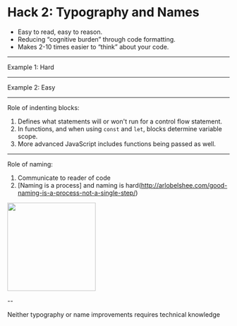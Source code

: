 <!-- $theme: default -->


# Hack 2: Typography and Names

* Easy to read, easy to reason. 
* Reducing “cognitive burden” through code formatting. 
* Makes 2-10 times easier to “think” about your code. 

---

Example 1: Hard

---

Example 2: Easy

---

Role of indenting blocks:

1. Defines what statements will or won't run for a control flow statement.
2. In functions, and when using `const` and `let`, blocks determine 
variable scope.
3. More advanced JavaScript includes functions being passed as well.

---

Role of naming:

1. Communicate to reader of code
2. [Naming is a process] and naming is hard(http://arlobelshee.com/good-naming-is-a-process-not-a-single-step/)

<img src="http://arlobelshee.github.io/Presentations/legacy_code/7_stages_of_naming.png" height="200px">

--

Neither typography or name improvements requires technical knowledge

